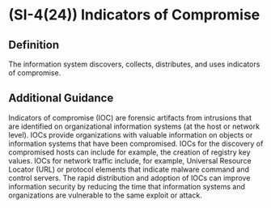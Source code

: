 
# (SI-4(24)) Indicators of Compromise

## Definition

The information system discovers, collects, distributes, and uses indicators of compromise.

## Additional Guidance

Indicators of compromise (IOC) are forensic artifacts from intrusions that are identified on organizational information systems (at the host or network level). IOCs provide organizations with valuable information on objects or information systems that have been compromised. IOCs for the discovery of compromised hosts can include for example, the creation of registry key values. IOCs for network traffic include, for example, Universal Resource Locator (URL) or protocol elements that indicate malware command and control servers. The rapid distribution and adoption of IOCs can improve information security by reducing the time that information systems and organizations are vulnerable to the same exploit or attack.
